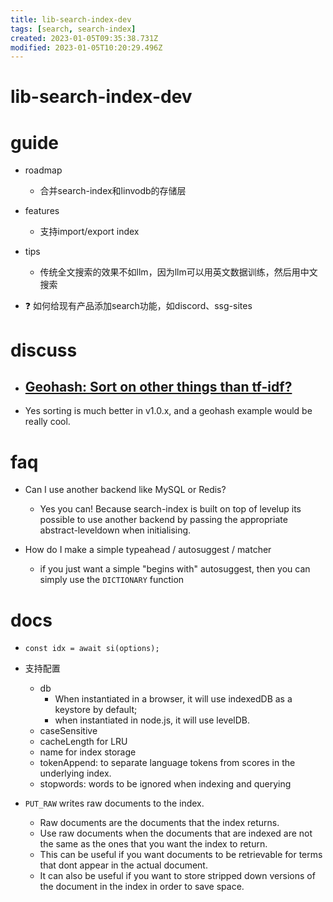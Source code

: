 ```yaml
---
title: lib-search-index-dev
tags: [search, search-index]
created: 2023-01-05T09:35:38.731Z
modified: 2023-01-05T10:20:29.496Z
---
```


# lib-search-index-dev

# guide

- roadmap
  - 合并search-index和linvodb的存储层

- features
  - 支持import/export index

- tips
  - 传统全文搜索的效果不如llm，因为llm可以用英文数据训练，然后用中文搜索

- ❓ 如何给现有产品添加search功能，如discord、ssg-sites
# discuss
- ## [Geohash: Sort on other things than tf-idf?](https://github.com/fergiemcdowall/search-index/issues/476)
- Yes sorting is much better in v1.0.x, and a geohash example would be really cool.
# faq
- Can I use another backend like MySQL or Redis?
  - Yes you can! Because search-index is built on top of levelup its possible to use another backend by passing the appropriate abstract-leveldown when initialising.

- How do I make a simple typeahead / autosuggest / matcher
  - if you just want a simple "begins with" autosuggest, then you can simply use the `DICTIONARY` function
# docs
- `const idx = await si(options);`
- 支持配置
  - db
    - When instantiated in a browser, it will use indexedDB as a keystore by default; 
    - when instantiated in node.js, it will use levelDB. 
  - caseSensitive
  - cacheLength for LRU
  - name for index storage
  - tokenAppend: to separate language tokens from scores in the underlying index.
  - stopwords: words to be ignored when indexing and querying

- `PUT_RAW` writes raw documents to the index. 
  - Raw documents are the documents that the index returns. 
  - Use raw documents when the documents that are indexed are not the same as the ones that you want the index to return.
  - This can be useful if you want documents to be retrievable for terms that dont appear in the actual document. 
  - It can also be useful if you want to store stripped down versions of the document in the index in order to save space.
